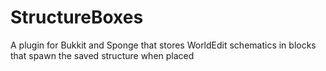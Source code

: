 # StructureBoxes
A plugin for Bukkit and Sponge that stores WorldEdit schematics in blocks that spawn the saved structure when placed
